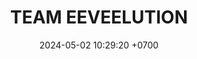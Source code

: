 ---
layout: teamCard
permalink: /team/:title.html
categories: LA2024JN N2 N3 N7
maincover: /assets/logos/EVL.png
puntosLJMAYO24:
date: 2024-05-02 10:29:20 +0700
title: TEAM EEVEELUTION
route: /liga-indigo
tag: johto042024
color: black
puntosLJ202404: 12
grupo: sur
background: '#F16C38'
cover: /assets/backCard.png
team: TEAM EEVEELUTION
ID: EVL
puntos: 0
pj: 0

#PARTIDO 2
j2: RONDA 2
p2: EVL
pp2: EME
bg2: rock rock
r2: 0
rr2: 0
pt2: 0
pj2: 0
#PARTIDO 3
j3: RONDA 3
p3: EVL
pp3: DES
bg3: rock rock
r3: 0
rr3: 0
pt3: 0
pj3: 0

#PARTIDO 7
j7: RONDA 7
p7: EVL
pp7: HG
bg7: rock rock
r7: 0
rr7: 0
pt7: 0
pj7: 0

---